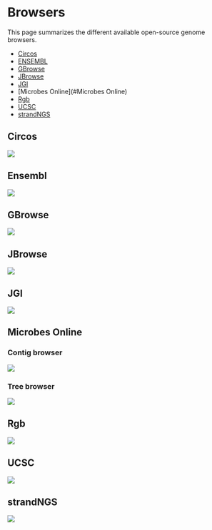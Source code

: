# Browsers

This page summarizes the different available open-source genome browsers.

* [Circos](#circos)
* [ENSEMBL](#ensembl)
* [GBrowse](#gbrowse)
* [JBrowse](./#jbrowse)
* [JGI](#JGI)
* [Microbes Online](#Microbes Online)
* [Rgb](#Rgb)
* [UCSC](#UCSC)
* [strandNGS](#strandNGS)

## Circos

![](./Circos.png)

## Ensembl

![](./ENSEMBL.png)


## GBrowse

![](GBrowse.png)

## JBrowse

![](JBrowse.jpg)

## JGI

![](JGI.png)

## Microbes Online

### Contig browser

![](MO_contig_browser.png)

### Tree browser

![](MO_tree_browser.png)

## Rgb

![](Rgb.png)

## UCSC

![](UCSC.png)

## strandNGS

![](strandNGS.png)
